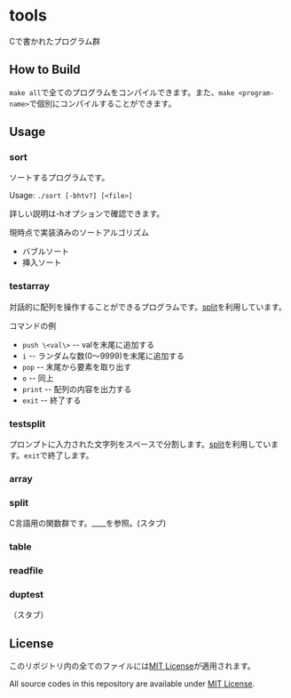 # tools
Cで書かれたプログラム群

## How to Build
`make all`で全てのプログラムをコンパイルできます。また、`make <program-name>`で個別にコンパイルすることができます。

## Usage

### sort
ソートするプログラムです。

Usage: `./sort [-bhtv?] [<file>]`

詳しい説明は-hオプションで確認できます。

現時点で実装済みのソートアルゴリズム
- バブルソート
- 挿入ソート

### testarray
対話的に配列を操作することができるプログラムです。[split](./split.c)を利用しています。

コマンドの例
- `push \<val\>` -- valを末尾に追加する
- `i` -- ランダムな数(0〜9999)を末尾に追加する
- `pop` -- 末尾から要素を取り出す
- `o` -- 同上
- `print` -- 配列の内容を出力する
- `exit` -- 終了する

### testsplit
プロンプトに入力された文字列をスペースで分割します。[split](./split.c)を利用しています。`exit`で終了します。

### array
### split
C言語用の関数群です。\_\_\_\_を参照。(スタブ)

### table
### readfile
### duptest
（スタブ）

## License
このリポジトリ内の全てのファイルには[MIT License](./LICENSE)が適用されます。

All source codes in this repository are available under [MIT License](./LICENSE).

